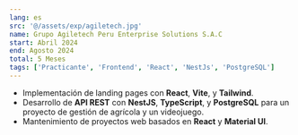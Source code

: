 ```yaml
---
lang: es
src: '@/assets/exp/agiletech.jpg'
name: Grupo Agiletech Peru Enterprise Solutions S.A.C
start: Abril 2024
end: Agosto 2024
total: 5 Meses
tags: ['Practicante', 'Frontend', 'React', 'NestJs', 'PostgreSQL']
---
```


- Implementación de landing pages con **React**, **Vite**, y **Tailwind**.
- Desarrollo de **API REST** con **NestJS**, **TypeScript**, y **PostgreSQL** para un proyecto de gestión de agrícola y un videojuego.
- Mantenimiento de proyectos web basados en **React** y **Material UI**.
